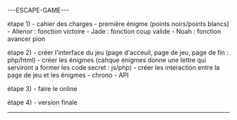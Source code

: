 ---ESCAPE-GAME---

étape 1) - cahier des charges
         - première énigme (points noirs/points blancs)
         - Alienor : fonction victoire
         - Jade : fonction coup valide
         - Noah : fonction avancer pion

étape 2) - créer l'interface du jeu (page d'acceuil, page de jeu, page de fin : php/html)
         - créer les énigmes (cahque énigmes donne une lettre qui serviront a former les code secret : js/php)
         - créer les interaction entre la page de jeu et les énigmes
         - chrono
         - API

étape 3) - faire le online

étape 4) - version finale

-----------------
